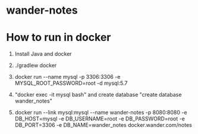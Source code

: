 # wander-notes

# How to run in docker

1) Install Java and docker

2) ./gradlew docker

3) docker run --name mysql -p 3306:3306 -e MYSQL_ROOT_PASSWORD=root -d mysql:5.7

4) "docker exec -it mysql bash" and create database "create database wander_notes" 

5) docker run --link mysql:mysql --name wander-notes -p 8080:8080 -e DB_HOST=mysql -e DB_USERNAME=root -e DB_PASSWORD=root -e DB_PORT=3306 -e DB_NAME=wander_notes docker.wander.com/notes